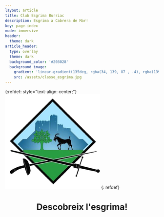 ```yaml
---
layout: article
title: Club Esgrima Burriac
description: Esgrima a Cabrera de Mar!
key: page-index
mode: immersive
header:
  theme: dark
article_header:
  type: overlay
  theme: dark
  background_color: '#203028'
  background_image:
    gradient: 'linear-gradient(135deg, rgba(34, 139, 87 , .4), rgba(139, 34, 139, .4))'
    src: /assets/classe_esgrima.jpg
---
```

{:refdef: style="text-align: center;"}
![log](/assets/images/logo/esgrima_burriac.png)
{: refdef}

<h1 style="text-align:center">Descobreix l'esgrima!</h1>
